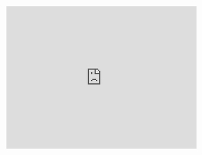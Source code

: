 <embed src="https://github.com/sketchsnipe/slides/blob/master/slides.pdf" width="500" height="375" type="application/pdf">

